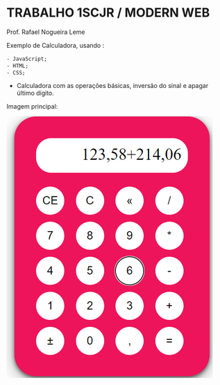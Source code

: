 # TRABALHO 1SCJR / MODERN WEB 
Prof. Rafael Nogueira Leme

Exemplo de Calculadora, usando :   

    - JavaScript;
    - HTML;
    - CSS;

* Calculadora com as operações básicas, inversão do sinal e apagar último dígito.

Imagem principal:

![calculadora](/img/img_calculadora.png)